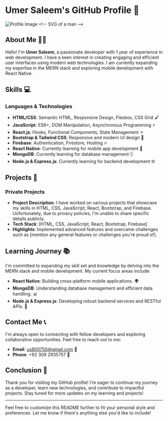 # Umer Saleem's GitHub Profile 🚀

![Profile Image]([[https://s.svgbox.net/hero-solid.svg?ic=user&color=000](https://img.freepik.com/premium-photo/man-standing-2d-cartoon-illustraton-white-background-high_889056-26216.jpg](https://img.freepik.com/premium-photo/man-standing-2d-cartoon-illustraton-white-background-high_889056-26216.jpg?w=740))) <!-- SVG of a man -->

## About Me 🙋‍♂️

Hello! I'm **Umer Saleem**, a passionate developer with 1 year of experience in web development. I have a keen interest in creating engaging and efficient user interfaces using modern web technologies. I am currently expanding my expertise in the MERN stack and exploring mobile development with React Native.

## Skills 💻

### Languages & Technologies
- **HTML/CSS**: Semantic HTML, Responsive Design, Flexbox, CSS Grid 🖌️
- **JavaScript**: ES6+, DOM Manipulation, Asynchronous Programming ⚡
- **React.js**: Hooks, Functional Components, State Management ⚛️
- **Bootstrap & Tailwind CSS**: Responsive and modern UI design 🎨
- **Firebase**: Authentication, Firestore, Hosting 🔥
- **React Native**: Currently learning for mobile app development 📱
- **MongoDB**: Currently learning for database management 🗄️
- **Node.js & Express.js**: Currently learning for backend development 🌐

## Projects 🔨

### Private Projects
- **Project Description**: I have worked on various projects that showcase my skills in HTML, CSS, JavaScript, React, Bootstrap, and Firebase. Unfortunately, due to privacy policies, I'm unable to share specific details publicly.
- **Tech Stack**: [HTML, CSS, JavaScript, React, Bootstrap, Firebase]
- **Highlights**: Implemented advanced features and overcame challenges such as [mention any general features or challenges you're proud of].

## Learning Journey 📚

I'm committed to expanding my skill set and knowledge by delving into the MERN stack and mobile development. My current focus areas include:

- **React Native**: Building cross-platform mobile applications. 🌍
- **MongoDB**: Understanding database management and efficient data handling. 📊
- **Node.js & Express.js**: Developing robust backend services and RESTful APIs. 🔗

## Contact Me 📞

I'm always open to connecting with fellow developers and exploring collaborative opportunities. Feel free to reach out to me:

- **Email**: [us800750@gmail.com](mailto:us800750@gmail.com) 📧
- **Phone**: +92 309 2935757 📱

## Conclusion 🎉

Thank you for visiting my GitHub profile! I'm eager to continue my journey as a developer, learn new technologies, and contribute to impactful projects. Stay tuned for more updates on my learning and projects!

---

Feel free to customize this README further to fit your personal style and preferences. Let me know if there's anything else you'd like to include!
